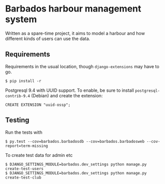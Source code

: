 # Barbados harbour management system

Written as a spare-time project, it aims to model a harbour and how different
kinds of users can use the data.

## Requirements

Requirements in the usual location, though `django-extensions` may have to go.

    $ pip install -r

Postgresql 9.4 with UUID support. To enable, be sure to install
`postgresql-contrib-9.4` (Debian) and create the extension:

    CREATE EXTENSION "uuid-ossp";

## Testing

Run the tests with

    $ py.test --cov=barbados.barbadosdb --cov=barbados.barbadosweb --cov-report=term-missing

To create test data for admin etc

    $ DJANGO_SETTINGS_MODULE=barbados.dev_settings python manage.py create-test-users
    $ DJANGO_SETTINGS_MODULE=barbados.dev_settings python manage.py create-test-club

